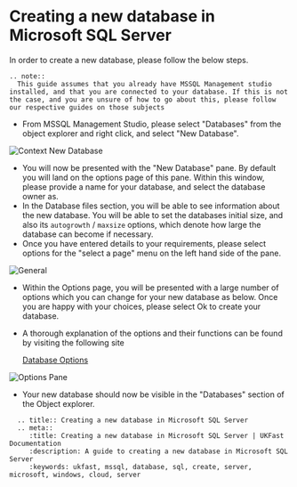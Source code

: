# Creating a new database in Microsoft SQL Server

In order to create a new database, please follow the below steps.

```eval_rst
.. note::
  This guide assumes that you already have MSSQL Management studio installed, and that you are connected to your database. If this is not the case, and you are unsure of how to go about this, please follow our respective guides on those subjects
```

* From MSSQL Management Studio, please select "Databases" from the object explorer and right click, and select "New Database".

![Context New Database](Images/createdb/rightclickcontextnewdb.PNG)

* You will now be presented with the "New Database" pane. By default you will land on the options page of this pane. Within this window, please provide a name for your database, and select the database owner as.
* In the Database files section, you will be able to see information about the new database. You will be able to set the databases initial size, and also its `autogrowth` / `maxsize` options, which denote how large the database can become if necessary.
* Once you have entered details to your requirements, please select options for the "select a page" menu on the left hand side of the pane.

![General](Images/createdb/namevisible.PNG)

* Within the Options page, you will be presented with a large number of options which you can change for your new database as below. Once you are happy with your choices, please select Ok to create your database.
* A thorough explanation of the options and their functions can be found by visiting the following site

  [Database Options](https://msdn.microsoft.com/en-gb/library/ms188124.aspx)

![Options Pane](Images/createdb/setoptions.PNG)

* Your new database should now be visible in the "Databases" section of the Object explorer.

```eval_rst
  .. title:: Creating a new database in Microsoft SQL Server
  .. meta::
     :title: Creating a new database in Microsoft SQL Server | UKFast Documentation
     :description: A guide to creating a new database in Microsoft SQL Server
     :keywords: ukfast, mssql, database, sql, create, server, microsoft, windows, cloud, server
```
